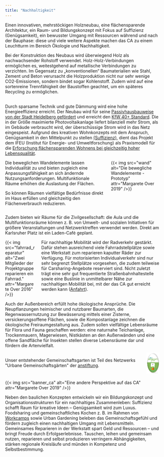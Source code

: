 ```yaml
---
title: "Nachhaltigkeit"
---
```


<div class="color-block">Einen innovativen, mehrstöckigen Holzneubau, eine flächensparende Architektur, ein Raum- und Bildungskonzept mit Fokus auf Suffizienz (Genügsamkeit), ein bewusster Umgang mit Ressourcen während und nach der Bauphase: diese und viele weitere Aspekte machen das CA zu einem Leuchtturm im Bereich Ökologie und Nachhaltigkeit.</div>
</div>

Bei der Konstruktion des Neubaus wird überwiegend Holz als nachwachsender Rohstoff verwendet. Holz-Holz-Verbindungen ermöglichen es, weitestgehend auf metallische Verbindungen zu verzichten. Im Gegensatz zu „konventionellen“ Baumaterialien wie Stahl, Zement und Beton verursacht die Holzproduktion nicht nur sehr wenige  CO2-Emissionen, sondern bindet sogar Kohlenstoff. Zudem wird auf eine sortenreine Trennfähigkeit der Baustoffen geachtet, um ein späteres Recycling zu ermöglichen.

<br>Durch sparsame Technik und gute Dämmung wird eine hohe Energieeffizienz erreicht. Der Neubau wird für seine <a href="https://www.heidelberg.de/hd,Lde/HD/Leben/Foerderprogramm+Rationelle+Energieverwendung.htmlPassivhausbauweise">Passivhausbauweise von der Stadt Heidelberg gefördert</a> und erreicht den <a href="https://www.kfw.de/inlandsfoerderung/Privatpersonen/Neubau/Das-KfW-Effizienzhaus/">KfW 40+ Standard</a>. Die in der Größe maximierte Photovoltaikanlage liefert bilanziell mehr Strom, als im Gebäude verbraucht wird, der überschüssige Strom wird in das Netz eingespeist.
Aufgrund des kreativen Wohnkonzepts mit dem Anspruch, Genügsamkeit in den Mittelpunkt zu stellen <a href="https://www.ifeu.de/gutes-leben-fuer-alle-aber-wie/">(Suffizienz)</a>, dient das Projekt dem IFEU (Institut für Energie- und Umweltforschung) als Praxismodell für die <a href="https://www.ifeu.de/projekt/suprastadt/">Erforschung flächensparenden Wohnens bei gleichzeitig hoher Lebensqualität</a>.</br>

<div class="columns">
    <div class="column">
    Die beweglichen Wandelemente lassen Individualität zu und bieten zugleich eine Anpassungsfähigkeit an sich ändernde Nutzungsanforderungen. Multifunktionale Räume erhöhen die Auslastung der Flächen.
    <p>So können Räumen vielfältige Bedürfnisse direkt im Haus erfüllen und gleichzeitig den Flächenverbrauch reduzieren.</p>
    </div>
    <div class="column">
        {{< img src="wand" alt="Die bewegliche Wandelemente - Prototyp" attr="Margarete Over 2019" />}}
    </div>
</div>

Zudem bieten wir Räume für die Zivilgesellschaft: die Aula und die Multifunktionsräume können z. B. von Umwelt- und sozialen Initiativen für größere Veranstaltungen und Netzwerktreffen verwendet werden. Direkt am Karlsruher Platz ist ein Laden-Café geplant.

<div class="columns">
    <div class="column">
    {{< img src="fahrrad_reparatur" alt="Zwei Mitglieder der Projektgruppe reparieren ein Fahrrad." attr="Margarete Over 2016" />}}
    </div>
    <div class="column">
    Für nachhaltige Mobilität wird der Radverkehr gestärkt. Dafür stehen ausreichend viele Fahrradstellplätze sowie eine Werkstatt zum reparieren kaputter Räder zur Verfügung. Für motorisierten Individualverkehr sind nur sehr  begrenzt Stellplätze vorgesehen, die zudem teilweise für Carsharing-Angebote reserviert sind. Nicht  zuletzt trägt  eine  sehr  gut  frequentierte  Straßenbahnhaltestelle sowie eine Buslinie in unmittelbarer Nähe zur nachhaltigen Mobilität bei, mit der das CA gut erreicht werden kann (<a href="/neubau">Anfahrt</a>).
    </div>
</div>

Auch der Außenbereich erfüllt hohe ökologische Ansprüche. Die Neupflanzungen heimischer und nutzbarer Baumarten, die Regenwassernutzung zur Bewässerung mittels einer Zisterne, versickerungsoffene Flächen, sowie die Kompostanlage zeichnen die ökologische Freiraumgestaltung aus. Zudem sollen vielfältige Lebensräume für Flora und Fauna geschaffen werden: eine naturnahe Teichanlage, Trockenmauern, Magerwiesen, Nistkästen an den Außenwänden und eine offene Sandfläche für Insekten stellen diverse Lebensräume dar und fördern die Artenvielfalt.

<div class="columns">
    <div class="column">
<br>
    Unser entstehender Gemeinschaftsgarten ist Teil des Netzwerks "Urbane Gemeinschaftsgärten" der <a href="https://anstiftung.de/">anstiftung</a>.
    </div>
    <div class="column">
    <a href="https://urbane-gaerten.de/">
         <img alt="urbaneGaerten" src="urbane-gaerten-button-V01.png"
         width=70" height="70">
    </a>
    </div>
</div>

<br>
{{< img src="banner_ca" alt="Eine andere Perspektive auf das CA" attr="Margarete Over 2019" />}}
</br>

Neben den baulichen Konzepten entwickeln wir ein Bildungskonzept und Organisationsstrukturen für ein nachhaltiges Zusammenleben: Suffizienz schafft Raum für kreative Ideen – Genügsamkeit wird zum Luxus. Foodsharing und gemeinschaftliches Kochen z. B. im Rahmen von [Workcamps](/summerschool) sowie Urban Gardening beleben das Gemeinschaftsgefühl und fördern zugleich einen nachhaltigen Umgang mit Lebensmitteln. Gemeinsames Reparieren in der Werkstatt spart Geld und Ressourcen – und bringt Freude durch Erfolgserlebnisse. Tauschen, leihen und gemeinsam nutzen, reparieren und selbst produzieren verringern Abhängigkeiten, stärken regionale Kreisläufe und münden in Kompetenz und Selbstbestimmung.
